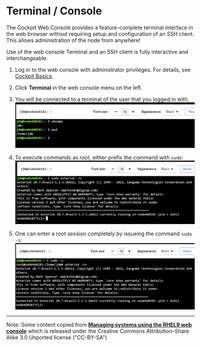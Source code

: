 # Terminal / Console
The Cockpit Web Console provides a feature-complete
terminal interface in the web browser without requiring
setup and configuration of an SSH client. This allows
administration of the node from anywhere!

Use of the web console Terminal and an SSH client is
fully interactive and interchangeable.

1. Log in to the web console with administrator privileges.
   For details, see [Cockpit Basics](cockpit-basics.md).

2. Click **Terminal** in the web console menu on the left.

3. You will be connected to a terminal of the user that
you logged in with.
![Terminal User](img/cockpit_terminal_user.png)

4. To execute commands as root, either prefix the command
with `sudo`:
![Terminal User](img/cockpit_terminal_sudo.png)

5. One can enter a root session completely by issueing
the command `sudo -s`:
![Terminal User](img/cockpit_terminal_sudo-s.png)


___
Note: Some content copied from 
[__Managing systems using the RHEL9 web console__](https://access.redhat.com/documentation/en-us/red_hat_enterprise_linux/9/html/managing_systems_using_the_rhel_9_web_console/index)
which is released under the Creative Commons Attribution–Share Alike 3.0
Unported license ("CC-BY-SA")